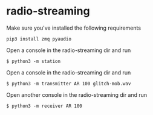 # radio-streaming

Make sure you've installed the following requirements
```
pip3 install zmq pyaudio
```
Open a console in the radio-streaming dir and run
```
$ python3 -m station
```
Open a console in the radio-streaming dir and run
```
$ python3 -m transmitter AR 100 glitch-mob.wav
```
Open another console in the radio-streaming dir and run
```
$ python3 -m receiver AR 100
```
